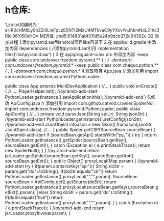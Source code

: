 # h仓库:
1,zb.txt的编码为：aHR0cHM6Ly9hZ2l0LmFpLzE0NTI2MzU4MTkvaC9yYXcvYnJhbmNoL21hc3Rlci96Yi50eHQ=
MD5值:  ;md5;614831abf011d5e24b9dcb372c94392c  Q2
添加过程
1.添加pyramid.aar到android项目libs目录下
2.在 app\build.gradle 中添加内容
dependencies {
    //添加pyramid.aar引用
    implementation files('libs\\pyramid.aar')
}
3.在 app\proguard-rules.pro 中添加内容
-keep public class com.undcover.freedom.pyramid.** { *; }
-dontwarn com.undcover.freedom.pyramid.**
-keep public class com.chaquo.python.** { *; }
-dontwarn com.chaquo.python.**
4.修改项目 App.java
// 添加引用
import com.undcover.freedom.pyramid.PythonLoader;

public class App extends MultiDexApplication {
    //...
}
public void onCreate() {
	// ....
	PlayerHelper.init();
    //pyramid-add-start
	PythonLoader.getInstance().setApplication(this);
    //pyramid-add-end
}
5.修改 ApiConfig.java
// 添加引用
import com.github.catvod.crawler.SpiderNull;
import com.undcover.freedom.pyramid.PythonLoader;
public class ApiConfig {
    //...
}
private void parseJson(String apiUrl, String jsonStr) {
    //pyramid-add-start
	PythonLoader.getInstance().setConfig(jsonStr);
    //pyramid-add-end
	JsonObject infoJson = new Gson().fromJson(jsonStr, JsonObject.class);
	//....
}
public Spider getCSP(SourceBean sourceBean) {
    //pyramid-add-start
    if (sourceBean.getApi().startsWith("py_")) {
        try {
            return PythonLoader.getInstance().getSpider(sourceBean.getKey(), sourceBean.getExt());
        } catch (Exception e) {
            e.printStackTrace();
            return new SpiderNull();
        }
    }
    //pyramid-add-end
    return jarLoader.getSpider(sourceBean.getKey(), sourceBean.getApi(), sourceBean.getExt());
}
public Object[] proxyLocal(Map param) {
    //pyramid-add-start
    try {
        if(param.containsKey("api")){
            String doStr = param.get("do").toString();
            if(doStr.equals("ck"))
                return PythonLoader.getInstance().proxyLocal("","",param);
            SourceBean sourceBean = ApiConfig.get().getSource(doStr);
            return PythonLoader.getInstance().proxyLocal(sourceBean.getKey(),sourceBean.getExt(),param);
        }else{
            String doStr = param.get("do").toString();
            if(doStr.equals("live")) return PythonLoader.getInstance().proxyLocal("","",param);
        }
    } catch (Exception e) {
        e.printStackTrace();
    }
    //pyramid-add-end
    return jarLoader.proxyInvoke(param);
}